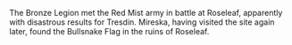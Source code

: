 The Bronze Legion met the Red Mist army in battle at Roseleaf, apparently with disastrous results for Tresdin. Mireska, having visited the site again later, found the Bullsnake Flag in the ruins of Roseleaf.